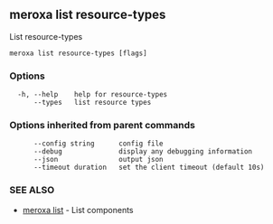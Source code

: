 ## meroxa list resource-types

List resource-types

```
meroxa list resource-types [flags]
```

### Options

```
  -h, --help    help for resource-types
      --types   list resource types
```

### Options inherited from parent commands

```
      --config string      config file
      --debug              display any debugging information
      --json               output json
      --timeout duration   set the client timeout (default 10s)
```

### SEE ALSO

* [meroxa list](meroxa_list.md)	 - List components

